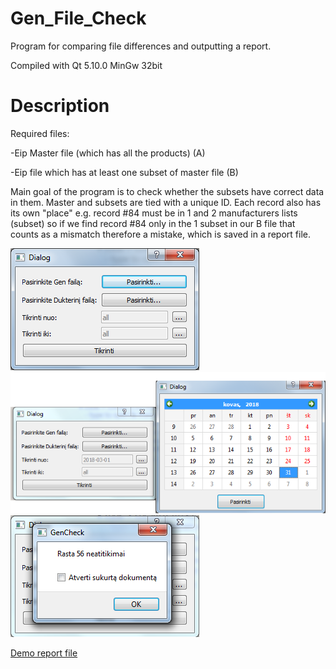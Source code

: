 # Gen_File_Check
Program for comparing file differences and outputting a report.

Compiled with Qt 5.10.0 MinGw 32bit
# Description

Required files:

-Eip Master file (which has all the products) (A)

-Eip file which has at least one subset of master file (B)

Main goal of the program is to check whether the subsets have correct data in them. Master and subsets are tied with a unique ID. Each record also has its own "place" e.g. record #84 must be in 1 and 2 manufacturers lists (subset) so if we find record #84 only in the 1 subset in our B file that counts as a mismatch therefore a mistake, which is saved in a report file.


 ![Start](screens/pradzia.png)
 ![Date Select](screens/date_select.png)
 ![Program result](screens/program_result.png)
 
[Demo report file](screens/demo_output.xlsx)
